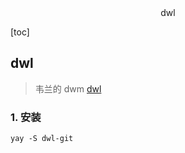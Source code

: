 <center>dwl</center>





[toc]





## dwl 

> 韦兰的 dwm [dwl](https://github.com/djpohly/dwl)



### 1. 安装

```shell
yay -S dwl-git


```





